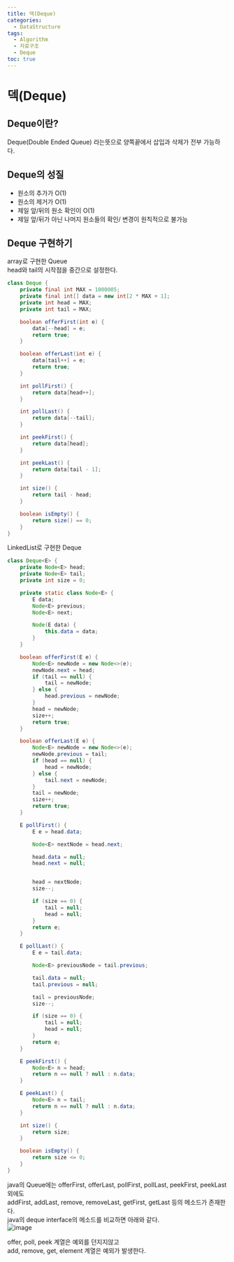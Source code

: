 ```yaml
---
title: 덱(Deque)
categories:
  - DataStructure
tags:
  - Algorithm
  - 자료구조
  - Deque
toc: true
---
```


# 덱(Deque)

## Deque이란?
Deque(Double Ended Queue) 라는뜻으로 양쪽끝에서 삽입과 삭제가 전부 가능하다.  


## Deque의 성질
- 원소의 추가가 O(1)
- 원소의 제거가 O(1)
- 제일 앞/뒤의 원소 확인이 O(1)
- 제일 앞/뒤가 아닌 나머지 원소들의 확인/ 변경이 원칙적으로 불가능


## Deque 구현하기
array로 구현한 Queue  
head와 tail의 시작점을 중간으로 설정한다.  
```java
class Deque {
    private final int MAX = 1000005;
    private final int[] data = new int[2 * MAX + 1];
    private int head = MAX;
    private int tail = MAX;

    boolean offerFirst(int e) {
        data[--head] = e;
        return true;
    }

    boolean offerLast(int e) {
        data[tail++] = e;
        return true;
    }

    int pollFirst() {
        return data[head++];
    }

    int pollLast() {
        return data[--tail];
    }

    int peekFirst() {
        return data[head];
    }

    int peekLast() {
        return data[tail - 1];
    }

    int size() {
        return tail - head;
    }

    boolean isEmpty() {
        return size() == 0;
    }
}
```

LinkedList로 구현한 Deque
```java
class Deque<E> {
    private Node<E> head;
    private Node<E> tail;
    private int size = 0;

    private static class Node<E> {
        E data;
        Node<E> previous;
        Node<E> next;

        Node(E data) {
            this.data = data;
        }
    }

    boolean offerFirst(E e) {
        Node<E> newNode = new Node<>(e);
        newNode.next = head;
        if (tail == null) {
            tail = newNode;
        } else {
            head.previous = newNode;
        }
        head = newNode;
        size++;
        return true;
    }

    boolean offerLast(E e) {
        Node<E> newNode = new Node<>(e);
        newNode.previous = tail;
        if (head == null) {
            head = newNode;
        } else {
            tail.next = newNode;
        }
        tail = newNode;
        size++;
        return true;
    }

    E pollFirst() {
        E e = head.data;

        Node<E> nextNode = head.next;

        head.data = null;
        head.next = null;


        head = nextNode;
        size--;

        if (size == 0) {
            tail = null;
            head = null;
        }
        return e;
    }

    E pollLast() {
        E e = tail.data;

        Node<E> previousNode = tail.previous;

        tail.data = null;
        tail.previous = null;

        tail = previousNode;
        size--;

        if (size == 0) {
            tail = null;
            head = null;
        }
        return e;
    }

    E peekFirst() {
        Node<E> n = head;
        return n == null ? null : n.data;
    }

    E peekLast() {
        Node<E> n = tail;
        return n == null ? null : n.data;
    }

    int size() {
        return size;
    }

    boolean isEmpty() {
        return size <= 0;
    }
}
```
java의 Queue에는 offerFirst, offerLast, pollFirst, pollLast, peekFirst, peekLast 외에도   
addFirst, addLast, remove, removeLast, getFirst, getLast 등의 메소드가 존재한다.  
java의 deque interface의 메소드를 비교하면 아래와 같다.  
![image](https://user-images.githubusercontent.com/39984656/136705394-42ed5318-055d-4a9d-882e-6e23eb94decd.png)

offer, poll, peek 계열은 예외를 던지지않고  
add, remove, get, element 계열은 예외가 발생한다.   
